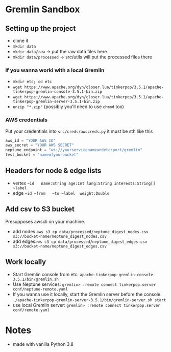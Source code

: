 # Gremlin Sandbox
## Setting up the project
+ clone it
+ ```mkdir data```
+ ```mkdir data/raw``` -> put the raw data files here
+ ```mkdir data/processed``` -> src/utils will put the processed files there
### If you wanna worki with a local Gremlin
+ ```mkdir etc; cd etc```
+ ```wget https://www.apache.org/dyn/closer.lua/tinkerpop/3.5.1/apache-tinkerpop-gremlin-console-3.5.1-bin.zip```
+ ```wget https://www.apache.org/dyn/closer.lua/tinkerpop/3.5.1/apache-tinkerpop-gremlin-server-3.5.1-bin.zip```
+ ```unzip "*.zip"``` (possibly you'll need to use ```chmod``` too)
### AWS credentials
Put your credentials into ```src/creds/awscreds.py``` it must be sth like this
```python
aws_id = "YOUR AWS ID"
aws_secret = "YOUR AWS SECRET"
neptune_endpoint = "ws://yourservicenameandetc:port/gremlin"
test_bucket = "nameofyourbucket"
```
## Headers for node & edge lists
+ vertex `~id	name:String	age:Int	lang:String	interests:String[]	~label`
+ edge `~id	~from	~to	~label	weight:Double`

## Add csv to S3 bucket
Presupposes awscli on your machine.
+ add nodes ```aws s3 cp data/processed/neptune_digest_nodes.csv s3://bucket-name/neptune_digest_nodes.csv```
+ add edges```aws s3 cp data/processed/neptune_digest_edges.csv s3://bucket-name/neptune_digest_edges.csv```

## Work locally
+ Start Gremlin console from etc: ```apache-tinkerpop-gremlin-console-3.5.1/bin/gremlin.sh```
+ Use Neptune services: ```gremlin> :remote connect tinkerpop.server conf/neptune-remote.yaml```
+ If you wanna use it locally, start the Gremlin server before the console. ```./apache-tinkerpop-gremlin-server-3.5.1/bin/gremlin-server.sh start```
+ use local Gremlin server: ```gremlin> :remote connect tinkerpop.server conf/remote.yaml```

# Notes
+ made with vanilla Python 3.8

